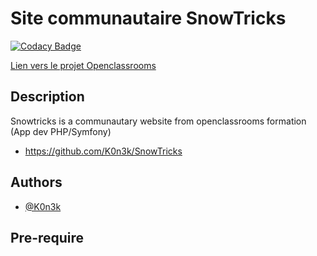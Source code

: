 # Site communautaire SnowTricks
[![Codacy Badge](https://app.codacy.com/project/badge/Grade/a2c8dbe0baa142f39b92e290b61b6e7f)](https://www.codacy.com/gh/K0n3k/SnowTricks/dashboard?utm_source=github.com&amp;utm_medium=referral&amp;utm_content=K0n3k/SnowTricks&amp;utm_campaign=Badge_Grade)

[Lien vers le projet Openclassrooms](https://openclassrooms.com/fr/paths/500/projects/42/assignment)

## Description
Snowtricks is a communautary website from openclassrooms formation (App dev PHP/Symfony)
- https://github.com/K0n3k/SnowTricks

## Authors

- [@K0n3k](https://github.com/K0n3k/)


## Pre-require